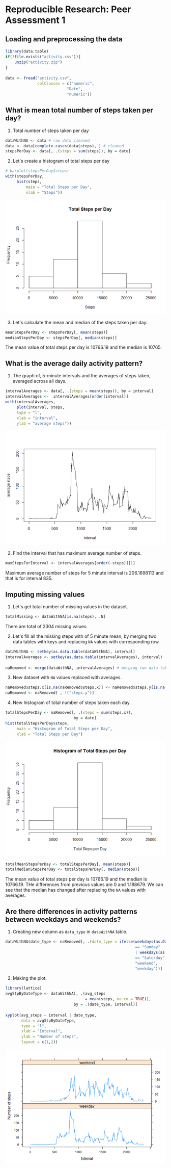 # Reproducible Research: Peer Assessment 1


## Loading and preprocessing the data

```r
library(data.table)
if(!file.exists("activity.csv")){
	unzip("activity.zip")	
}

data <- fread("activity.csv",
			  colClasses = c("numeric",
			  			   "Date",
			  			   "numeric"))
```


## What is mean total number of steps taken per day?
1. Total number of steps taken per day

```r
dataWithNA <- data # raw data cleaned
data <- data[complete.cases(data$steps), ] # cleaned
stepsPerDay <- data[, .(steps = sum(steps)), by = date]
```

2. Let's create a histogram of total steps per day

```r
# barplot(stepsPerDay$steps)
with(stepsPerDay,
	 hist(steps,
	 	 main = "Total Steps per Day",
	 	 xlab = "Steps"))
```

![](PA1_template_files/figure-html/hist_total_steps_per_day-1.png)<!-- -->

3. Let's calculate the mean and median of the steps taken per day.

```r
meanStepsPerDay <- stepsPerDay[, mean(steps)]
medianStepsPerDay <- stepsPerDay[, median(steps)]
```
The mean value of total steps per day is 10766.19 and the median is 10765.


## What is the average daily activity pattern?
1. The graph of, 5-minute intervals and the averages of steps taken, averaged across all days.

```r
intervalAverages <- data[, .(steps = mean(steps)), by = interval]
intervalAverages <-  intervalAverages[order(interval)]
with(intervalAverages,
	 plot(interval, steps,
	 type = "l",
	 xlab = "interval",
	 ylab = "average steps"))
```

![](PA1_template_files/figure-html/interval_avg_steps_plot-1.png)<!-- -->

2. Find the interval that has maximum average number of steps.

```r
maxStepsForInterval <- intervalAverages[order(-steps)][1]
```
Maximum average number of steps for 5 minute interval is 206.1698113 and that is for interval 835.


## Imputing missing values
1. Let's get total number of missing values in the dataset.

```r
totalMissing <- dataWithNA[is.na(steps), .N]
```
There are total of 2304 missing values.

2. Let's fill all the missing steps with of 5 minute mean, by merging two data tables with keys and replacing `NA` values with corresponding row.

```r
dataWithNA <- setkey(as.data.table(dataWithNA), interval)
intervalAverages <- setkey(as.data.table(intervalAverages), interval)

naRemoved <- merge(dataWithNA, intervalAverages) # merging two data tables with key
```

3. New dataset with `NA` values replaced with averages.

```r
naRemoved$steps.x[is.na(naRemoved$steps.x)] <- naRemoved$steps.y[is.na(naRemoved$steps.x)] # filling NA values
naRemoved <- naRemoved[ , !("steps.y")]
```

4. New histogram of total number of steps taken each day.

```r
totalStepsPerDay <- naRemoved[, .(steps = sum(steps.x)),
							  by = date]
hist(totalStepsPerDay$steps,
	 main = "Histogram of Total Steps per Day",
	 xlab = "Total Steps per Day")
```

![](PA1_template_files/figure-html/hist_with_na-1.png)<!-- -->

```r
totalMeanStepsPerDay <- totalStepsPerDay[, mean(steps)]
totalMedianStepsPerDay <- totalStepsPerDay[, median(steps)]
```

The mean value of total steps per day is 10766.19 and the median is 10766.19. THe differences from previous values are 0 and 1.188679. We can see that the median has changed after replacing the `NA` values with averages.


## Are there differences in activity patterns between weekdays and weekends?
1. Creating new column as `data_type` in `dataWithNA` table.

```r
dataWithNA$date_type <- naRemoved[, .(date_type = ifelse(weekdays(as.Date(date)) 
														 == "Sunday" 
														 | weekdays(as.Date(date)) 
														 == "Saturday",
														 "weekend",
														 "weekday"))]
```

2. Making the plot.

```r
library(lattice)
avgStpByDateType <- dataWithNA[, .(avg_steps
								   = mean(steps, na.rm = TRUE)),
							  by = .(date_type, interval)]

xyplot(avg_steps ~ interval | date_type,
	   data = avgStpByDateType,
	   type = "l",
	   xlab = "Interval",
	   ylab = "Number of steps",
	   layout = c(1,2))
```

![](PA1_template_files/figure-html/unnamed-chunk-1-1.png)<!-- -->
